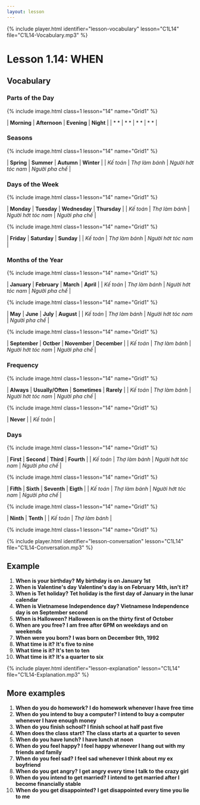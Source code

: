 ```yaml
---
layout: lesson
---
```


{% include player.html identifier="lesson-vocabulary" lesson="C1L14" file="C1L14-Vocabulary.mp3" %}
# Lesson 1.14: WHEN



## Vocabulary

### Parts of the Day

{% include image.html class=1 lesson="14" name="Grid1" %}
 
| **Morning** | **Afternoon**  | **Evening**  | **Night**  | 
| * * | * * | * * | * * |

### Seasons

{% include image.html class=1 lesson="14" name="Grid1" %}

| **Spring** | **Summer**  | **Autumn**  | **Winter**  | 
| *Kế toán* | *Thợ làm bánh* | *Người hớt tóc nam* | *Người pha chế* |

### Days of the Week

{% include image.html class=1 lesson="14" name="Grid1" %}

| **Monday** | **Tuesday**  | **Wednesday**  | **Thursday**  | 
| *Kế toán* | *Thợ làm bánh* | *Người hớt tóc nam* | *Người pha chế* |

{% include image.html class=1 lesson="14" name="Grid1" %}

| **Friday** | **Saturday**  | **Sunday**  |
| *Kế toán* | *Thợ làm bánh* | *Người hớt tóc nam* |  



### Months of the Year

{% include image.html class=1 lesson="14" name="Grid1" %}

| **January** | **February**  | **March**  | **April**  | 
| *Kế toán* | *Thợ làm bánh* | *Người hớt tóc nam* | *Người pha chế* |

{% include image.html class=1 lesson="14" name="Grid1" %}

| **May** | **June**  | **July**  | **August**  | 
| *Kế toán* | *Thợ làm bánh* | *Người hớt tóc nam* | *Người pha chế* |

{% include image.html class=1 lesson="14" name="Grid1" %}

| **September** | **Octber**  | **November**  | **December**  | 
| *Kế toán* | *Thợ làm bánh* | *Người hớt tóc nam* | *Người pha chế* |

### Frequency

{% include image.html class=1 lesson="14" name="Grid1" %}

| **Always** | **Usually/Often**  | **Sometimes**  | **Rarely**  | 
| *Kế toán* | *Thợ làm bánh* | *Người hớt tóc nam* | *Người pha chế* |

{% include image.html class=1 lesson="14" name="Grid1" %}

| **Never** | 
| *Kế toán* | 

### Days
{% include image.html class=1 lesson="14" name="Grid1" %}

| **First** | **Second**  | **Third**  | **Fourth**  | 
| *Kế toán* | *Thợ làm bánh* | *Người hớt tóc nam* | *Người pha chế* |

{% include image.html class=1 lesson="14" name="Grid1" %}

| **Fifth** | **Sixth**  | **Seventh**  | **Eigth**  | 
| *Kế toán* | *Thợ làm bánh* | *Người hớt tóc nam* | *Người pha chế* |

{% include image.html class=1 lesson="14" name="Grid1" %}

| **Ninth** | **Tenth**  | 
| *Kế toán* | *Thợ làm bánh* | 

{% include image.html class=1 lesson="14" name="Grid1" %}









{% include player.html identifier="lesson-conversation" lesson="C1L14" file="C1L14-Conversation.mp3" %}
## Example 

1. **When is your birthday?** **My birthday is on January 1st**
2. **When is Valentine's day** **Valentine's day is on February 14th, isn't it?**
3. **When is Tet holiday?** **Tet holiday is the first day of January in the lunar calendar**
4. **When is Vietnamese Independence day?** **Vietnamese Independence day is on September second**
5. **When is Halloween?** **Halloween is on the thirty first of October**
6. **When are you free?** **I am free after 6PM on weekdays and on weekends**
7. **When were you born?** **I was born on December 9th, 1992**
8. **What time is it?** **It's five to nine**
9. **What time is it?** **It's ten to ten**
10. **What time is it?** **It's a quarter to six**




{% include player.html identifier="lesson-explanation" lesson="C1L14" file="C1L14-Explanation.mp3" %}
## More examples
1. **When do you do homework?** **I do homework whenever I have free time**
2. **When do you intend to buy a computer?** **I intend to buy a computer whenever I have enough money**
3. **When do you finish school?** **I finish school at half past five**
4. **When does the class start?** **The class starts at a quarter to seven**
5. **When do you have lunch?** **I have lunch at noon**
6. **When do you feel happy?** **I feel happy whenever I hang out with my friends and family**
7. **When do you feel sad?** **I feel sad whenever I think about my ex boyfriend**
8. **When do you get angry?** **I get angry every time I talk to the crazy girl**
9. **When do you intend to get married?** **I intend to get married after I become financially stable**
10. **When do you get disappointed?** **I get disappointed every time you lie to me**


